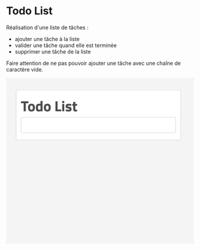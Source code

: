 # Todo List

Réalisation d'une liste de tâches :

- ajouter une tâche à la liste
- valider une tâche quand elle est terminée
- supprimer une tâche de la liste

Faire attention de ne pas pouvoir ajouter une tâche avec une chaîne
de caractère vide.

![Exemple](todo-list.gif)
